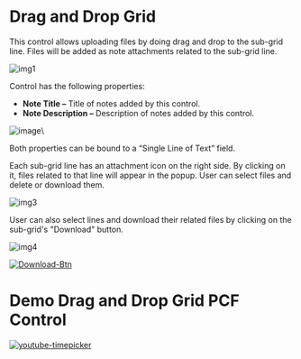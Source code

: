 # Drag and Drop Grid

This control allows uploading files by doing drag and drop to the sub-grid line. 
Files will be added as note attachments related to the sub-grid line. 

![img1](https://user-images.githubusercontent.com/90428984/200521865-a786c168-ed6a-4f46-8f0b-3951bb5138a3.png)

Control has the following properties: 

- **Note Title –** Title of notes added by this control.
- **Note Description –** Description of notes added by this control.

![image](https://user-images.githubusercontent.com/90428984/200298572-90982d85-3a03-4a5b-bbba-d4466763d874.png)\

Both properties can be bound to a “Single Line of Text” field. 

Each sub-grid line has an attachment icon on the right side. By clicking on it, files related to that line will appear in the popup. User can select files and delete or download them.  

![img3](https://user-images.githubusercontent.com/90428984/200522401-1bd77bb1-79e6-418d-9eb0-0df24b6cd939.png)

User can also select lines and download their related files by clicking on the sub-grid's "Download" button.


![img4](https://user-images.githubusercontent.com/90428984/200522541-861601a4-58fe-444f-8db3-20f17857f606.png)

<!-- <IGNORE> -->
[![Download-Btn](https://user-images.githubusercontent.com/90428984/196970215-5355b724-6ebc-4457-995b-d3f4ebb450cf.png)](https://marketplace.bevercrm.com/pcf-controls/DragAndDropGrid)

# Demo Drag and Drop Grid PCF Control

[![youtube-timepicker](https://user-images.githubusercontent.com/90428984/200525905-185dec18-cf5e-4736-bf2e-7d0641500ff2.png)](https://www.youtube.com/watch?v=jvDp9eG5RCo&t=36s)
<!-- </IGNORE> -->
